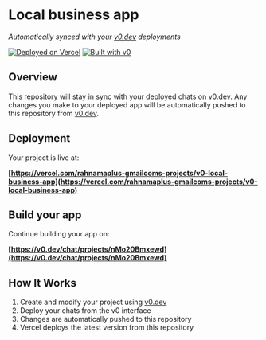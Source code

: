 # Local business app

*Automatically synced with your [v0.dev](https://v0.dev) deployments*

[![Deployed on Vercel](https://img.shields.io/badge/Deployed%20on-Vercel-black?style=for-the-badge&logo=vercel)](https://vercel.com/rahnamaplus-gmailcoms-projects/v0-local-business-app)
[![Built with v0](https://img.shields.io/badge/Built%20with-v0.dev-black?style=for-the-badge)](https://v0.dev/chat/projects/nMo20Bmxewd)

## Overview

This repository will stay in sync with your deployed chats on [v0.dev](https://v0.dev).
Any changes you make to your deployed app will be automatically pushed to this repository from [v0.dev](https://v0.dev).

## Deployment

Your project is live at:

**[https://vercel.com/rahnamaplus-gmailcoms-projects/v0-local-business-app](https://vercel.com/rahnamaplus-gmailcoms-projects/v0-local-business-app)**

## Build your app

Continue building your app on:

**[https://v0.dev/chat/projects/nMo20Bmxewd](https://v0.dev/chat/projects/nMo20Bmxewd)**

## How It Works

1. Create and modify your project using [v0.dev](https://v0.dev)
2. Deploy your chats from the v0 interface
3. Changes are automatically pushed to this repository
4. Vercel deploys the latest version from this repository